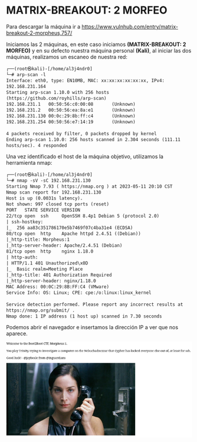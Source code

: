 # MATRIX-BREAKOUT: 2 MORFEO

Para descargar la máquina ir a https://www.vulnhub.com/entry/matrix-breakout-2-morpheus,757/

Iniciamos las 2 máquinas, en este caso iniciamos **(MATRIX-BREAKOUT: 2 MORFEO)** y en su defecto nuestra máquina personal **(Kali)**, al iniciar las dos máquinas, realizamos un escaneo de nuestra red:

```
┌──(root㉿kali)-[/home/al3j4ndr0]
└─# arp-scan -l
Interface: eth0, type: EN10MB, MAC: xx:xx:xx:xx:xx:xx, IPv4: 192.168.231.164
Starting arp-scan 1.10.0 with 256 hosts (https://github.com/royhills/arp-scan)
192.168.231.1   00:50:56:c0:00:08       (Unknown)
192.168.231.2   00:50:56:ea:8a:e1       (Unknown)
192.168.231.130 00:0c:29:8b:ff:c4       (Unknown)
192.168.231.254 00:50:56:e7:14:19       (Unknown)

4 packets received by filter, 0 packets dropped by kernel
Ending arp-scan 1.10.0: 256 hosts scanned in 2.304 seconds (111.11 hosts/sec). 4 responded
```

Una vez identificado el host de la máquina objetivo, utilizamos la herramienta nmap:

```
┌──(root㉿kali)-[/home/al3j4ndr0]
└─# nmap -sV -sC 192.168.231.130
Starting Nmap 7.93 ( https://nmap.org ) at 2023-05-11 20:10 CST
Nmap scan report for 192.168.231.130
Host is up (0.0031s latency).
Not shown: 997 closed tcp ports (reset)
PORT   STATE SERVICE VERSION
22/tcp open  ssh     OpenSSH 8.4p1 Debian 5 (protocol 2.0)
| ssh-hostkey: 
|_  256 aa83c351786170e5b7469f07c4ba31e4 (ECDSA)
80/tcp open  http    Apache httpd 2.4.51 ((Debian))
|_http-title: Morpheus:1
|_http-server-header: Apache/2.4.51 (Debian)
81/tcp open  http    nginx 1.18.0
| http-auth: 
| HTTP/1.1 401 Unauthorized\x0D
|_  Basic realm=Meeting Place
|_http-title: 401 Authorization Required
|_http-server-header: nginx/1.18.0
MAC Address: 00:0C:29:8B:FF:C4 (VMware)
Service Info: OS: Linux; CPE: cpe:/o:linux:linux_kernel

Service detection performed. Please report any incorrect results at https://nmap.org/submit/ .
Nmap done: 1 IP address (1 host up) scanned in 7.30 seconds
```

Podemos abrir el navegador e insertamos la dirección IP a ver que nos aparece.

<img src=Matrix-morfeo-2\Imagenes\Navegador.png>
